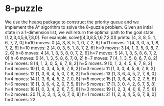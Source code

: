 # 8-puzzle
We use the heapq package to construct the priority queue and we implement the A* algorithm to solve the 8-puzzle problem.
Given an intial state in a 1-dimension list, we will return the optimal path to the goal state [1,2,3,4,5,6,7,8,0].
For example, solve([4,3,8,5,1,6,7,2,0]) prints:
[4, 3, 8, 5, 1, 6, 7, 2, 0] h=10 moves: 0
[4, 3, 8, 5, 1, 0, 7, 2, 6] h=11 moves: 1
[4, 3, 0, 5, 1, 8, 7, 2, 6] h=10 moves: 2
[4, 0, 3, 5, 1, 8, 7, 2, 6] h=9 moves: 3
[4, 1, 3, 5, 0, 8, 7, 2, 6] h=8 moves: 4
[4, 1, 3, 5, 8, 0, 7, 2, 6] h=7 moves: 5
[4, 1, 3, 5, 8, 6, 7, 2, 0] h=6 moves: 6
[4, 1, 3, 5, 8, 6, 7, 0, 2] h=7 moves: 7
[4, 1, 3, 5, 0, 6, 7, 8, 2] h=6 moves: 8
[4, 1, 3, 0, 5, 6, 7, 8, 2] h=5 moves: 9
[0, 1, 3, 4, 5, 6, 7, 8, 2] h=4 moves: 10
[1, 0, 3, 4, 5, 6, 7, 8, 2] h=3 moves: 11
[1, 3, 0, 4, 5, 6, 7, 8, 2] h=4 moves: 12
[1, 3, 6, 4, 5, 0, 7, 8, 2] h=5 moves: 13
[1, 3, 6, 4, 5, 2, 7, 8, 0] h=4 moves: 14
[1, 3, 6, 4, 5, 2, 7, 0, 8] h=5 moves: 15
[1, 3, 6, 4, 0, 2, 7, 5, 8] h=6 moves: 16
[1, 3, 6, 4, 2, 0, 7, 5, 8] h=5 moves: 17
[1, 3, 0, 4, 2, 6, 7, 5, 8] h=4 moves: 18
[1, 0, 3, 4, 2, 6, 7, 5, 8] h=3 moves: 19
[1, 2, 3, 4, 0, 6, 7, 5, 8] h=2 moves: 20
[1, 2, 3, 4, 5, 6, 7, 0, 8] h=1 moves: 21
[1, 2, 3, 4, 5, 6, 7, 8, 0] h=0 moves: 22
